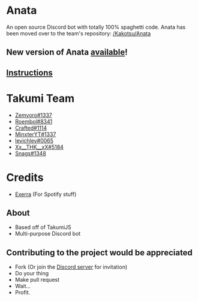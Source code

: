 # Anata
An open source Discord bot with totally 100% spaghetti code. Anata has been moved over to the team's repository: [/Kakotsu/Anata](https://github.com/Kakotsu/Anata)

## New version of Anata [available](https://github.com/Kakotsu/AnataTS)!

## [Instructions](https://github.com/Zemyoro/Anata/wiki/Preparation)

# Takumi Team

* [Zemyoro#1337](https://github.com/Zemyoro)
* [Roembol#8341](https://github.com/roembol2000)
* [Crafted#1114](https://github.com/CraftedVortex)
* [MinxterYT#1337](https://github.com/MinxterYT)
* [levichlev#0065](https://github.com/levichlev)
* [Xx__THK__xX#5184](https://github.com/ducanh2002123)
* [Snags#1348](https://github.com/Sangster-5)

# Credits

* [Exerra](https://github.com/Exerra) (For Spotify stuff)

## About
* Based off of TakumiJS
* Multi-purpose Discord bot

## Contributing to the project would be appreciated
* Fork (Or join the [Discord server](https://discord.gg/MCHbrf3SwS) for invitation)
* Do your thing
* Make pull request
* Wait...
* Profit.
